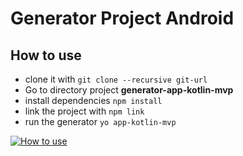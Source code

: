 # Generator Project Android

## How to use
- clone it with `git clone --recursive git-url`
- Go to directory project **generator-app-kotlin-mvp**
- install dependencies `npm install`
- link the project with `npm link`
- run the generator `yo app-kotlin-mvp`

[![How to use](http://img.youtube.com/vi/ANdf2jY0Sh8/0.jpg)](http://www.youtube.com/watch?v=ANdf2jY0Sh8 "How to use")
